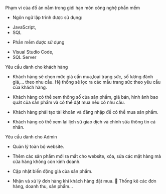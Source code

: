 Phạm vi của đồ án nằm trong giới hạn môn công nghệ phần mềm
-	Ngôn ngữ lập trình được sử dụng:
  
+	JavaScript,
+	SQL

-	Phần mềm được sử dụng

+	Visual Studio Code,
+	SQL Server
  
Yêu cầu dành cho khách hàng
-	Khách hàng sẽ chọn mức giá cần mua,loại trang sức, số lượng đánh giá,... theo nhu cầu. Hệ thống sẽ lọc ra các mẫu trang sức theo yêu cầu của khách hàng.
  
-	Khách hàng có thể xem thông số của sản phẩm, giá bán, hình ảnh bao quát của sản phẩm và có thể đặt mua nếu có nhu cầu.
  
-	Khách hàng phải tạo tài khoản và đăng nhập để có thể mua sản phẩm.
  
-	Khách hàng có thể xem lại lịch sử giao dịch và chỉnh sửa thông tin cá nhân.

Yêu cầu dành cho Admin
-	Quản lý toàn bộ website.
  
-	Thêm các sản phẩm mới ra mắt cho website, xóa, sửa các mặt hàng mà cửa hàng không còn kinh doanh.
  
-	Cập nhật biến động giá của sản phẩm.
  
-	Nhận và xử lý đơn hàng khi khách hàng đặt mua.
	Thống kê các đơn hàng, doanh thu, sản phẩm...

